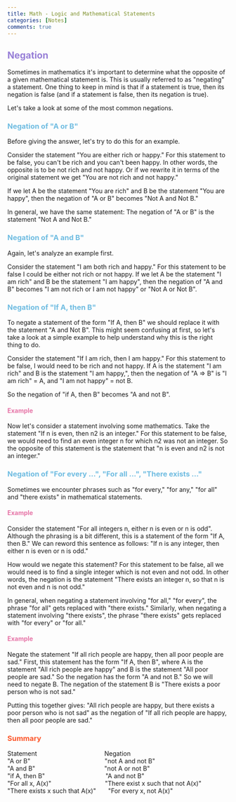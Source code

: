 ```yaml
---
title: Math - Logic and Mathematical Statements
categories: [Notes]
comments: true
---
```


## <font color= 977FD7> Negation</font>
Sometimes in mathematics it's important to determine what the opposite of a given mathematical statement is. This is usually referred to as "negating" a statement. One thing to keep in mind is that if a statement is true, then its negation is false (and if a statement is false, then its negation is true).

Let's take a look at some of the most common negations.

### <font color= 6FBCE1> Negation of "A or B"</font>
Before giving the answer, let's try to do this for an example.

Consider the statement "You are either rich or happy." For this statement to be false, you can't be rich and you can't been happy. In other words, the opposite is to be not rich and not happy. Or if we rewrite it in terms of the original statement we get "You are not rich and not happy."

If we let A be the statement "You are rich" and B be the statement "You are happy", then the negation of "A or B" becomes "Not A and Not B."

In general, we have the same statement: The negation of "A or B" is the statement "Not A and Not B."

### <font color= 6FBCE1> Negation of "A and B"</font>
Again, let's analyze an example first.

Consider the statement "I am both rich and happy." For this statement to be false I could be either not rich or not happy. If we let A be the statement "I am rich" and B be the statement "I am happy", then the negation of "A and B" becomes "I am not rich or I am not happy" or "Not A or Not B".

### <font color= 6FBCE1> Negation of "If A, then B"</font>
To negate a statement of the form "If A, then B" we should replace it with the statement "A and Not B". This might seem confusing at first, so let's take a look at a simple example to help understand why this is the right thing to do.

Consider the statement "If I am rich, then I am happy." For this statement to be false, I would need to be rich and not happy. If A is the statement "I am rich" and B is the statement "I am happy,", then the negation of "A ⇒ B" is "I am rich" = A, and "I am not happy" = not B.

So the negation of "if A, then B" becomes "A and not B".

#### <font color= E675A7> Example</font>
Now let's consider a statement involving some mathematics. Take the statement "If n is even, then n2 is an integer." For this statement to be false, we would need to find an even integer n for which n2 was not an integer. So the opposite of this statement is the statement that "n is even and n2 is not an integer."

###  <font color= 6FBCE1> Negation of "For every ...", "For all ...", "There exists ..."</font>
Sometimes we encounter phrases such as "for every," "for any," "for all" and "there exists" in mathematical statements.
#### <font color= E675A7> Example</font>
Consider the statement "For all integers n, either n is even or n is odd". Although the phrasing is a bit different, this is a statement of the form "If A, then B." We can reword this sentence as follows: "If n is any integer, then either n is even or n is odd."

How would we negate this statement? For this statement to be false, all we would need is to find a single integer which is not even and not odd. In other words, the negation is the statement "There exists an integer n, so that n is not even and n is not odd."

In general, when negating a statement involving "for all," "for every", the phrase "for all" gets replaced with "there exists." Similarly, when negating a statement involving "there exists", the phrase "there exists" gets replaced with "for every" or "for all."

#### <font color= E675A7> Example</font>
Negate the statement "If all rich people are happy, then all poor people are sad."
First, this statement has the form "If A, then B", where A is the statement "All rich people are happy" and B is the statement "All poor people are sad." So the negation has the form "A and not B." So we will need to negate B. The negation of the statement B is "There exists a poor person who is not sad."

Putting this together gives: "All rich people are happy, but there exists a poor person who is not sad" as the negation of "If all rich people are happy, then all poor people are sad."

### <font color= FC572B> Summary</font>
Statement	 &nbsp;&nbsp;&nbsp;&nbsp;&nbsp; &nbsp;&nbsp;&nbsp;&nbsp;&nbsp;&nbsp;&nbsp;&nbsp;&nbsp;&nbsp;&nbsp;&nbsp;&nbsp;&nbsp;&nbsp;&nbsp;&nbsp;&nbsp;&nbsp;&nbsp;&nbsp;&nbsp;&nbsp;&nbsp;&nbsp;&nbsp;&nbsp;&nbsp;&nbsp;&nbsp;&nbsp;&nbsp;Negation<br/>
"A or B" &nbsp;&nbsp;&nbsp;&nbsp;&nbsp;&nbsp; &nbsp;&nbsp;&nbsp;&nbsp;&nbsp;&nbsp;&nbsp;&nbsp;&nbsp;&nbsp;&nbsp;&nbsp;&nbsp;&nbsp;&nbsp;&nbsp;&nbsp;&nbsp;&nbsp;&nbsp;&nbsp;&nbsp;&nbsp;&nbsp;&nbsp;&nbsp;&nbsp;&nbsp;&nbsp;&nbsp;&nbsp;&nbsp;&nbsp;&nbsp;&nbsp;"not A and not B"<br/>
"A and B"	 &nbsp;&nbsp;&nbsp;&nbsp;&nbsp;&nbsp; &nbsp;&nbsp;&nbsp;&nbsp;&nbsp;&nbsp;&nbsp;&nbsp;&nbsp;&nbsp;&nbsp;&nbsp;&nbsp;&nbsp;&nbsp;&nbsp;&nbsp;&nbsp;&nbsp;&nbsp;&nbsp;&nbsp;&nbsp;&nbsp;&nbsp;&nbsp;&nbsp;&nbsp;&nbsp;&nbsp;&nbsp;&nbsp;"not A or not B"<br/>
"if A, then B" &nbsp;&nbsp;&nbsp;&nbsp;&nbsp; &nbsp;&nbsp;&nbsp;&nbsp;&nbsp;&nbsp;&nbsp;&nbsp;&nbsp;&nbsp;&nbsp;&nbsp;&nbsp;&nbsp;&nbsp;&nbsp;&nbsp;&nbsp;&nbsp;&nbsp;&nbsp;&nbsp;&nbsp;&nbsp;&nbsp;&nbsp;&nbsp;	"A and not B"<br/>
"For all x, A(x)" &nbsp;&nbsp;&nbsp;&nbsp;&nbsp; &nbsp;&nbsp;&nbsp;&nbsp;&nbsp;&nbsp;&nbsp;&nbsp;&nbsp;&nbsp;&nbsp;&nbsp;&nbsp;&nbsp;&nbsp;&nbsp;&nbsp;&nbsp;&nbsp;&nbsp;&nbsp;&nbsp;&nbsp;	"There exist x such that not A(x)"<br/>
"There exists x such that A(x)" &nbsp;&nbsp;&nbsp;&nbsp;&nbsp;	"For every x, not A(x)"
